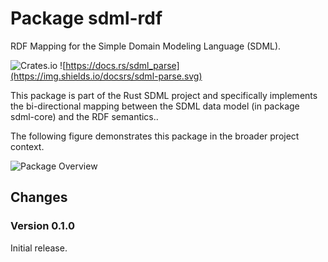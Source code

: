 # Package sdml-rdf

RDF Mapping for the Simple Domain Modeling Language (SDML).

![[Crates.io](https://crates.io/crates/sdml_parse)](https://img.shields.io/crates/v/sdml_parse.svg)
![https://docs.rs/sdml_parse](https://img.shields.io/docsrs/sdml-parse.svg)

This package is part of the Rust SDML project and specifically implements the bi-directional mapping between the SDML
data model (in package sdml-core) and the RDF semantics..

The following figure demonstrates this package in the broader project context.

![Package Overview](https://raw.githubusercontent.com/sdm-lang/rust-sdml/refs/heads/main/doc/overview.png)


## Changes

### Version 0.1.0

Initial release.

